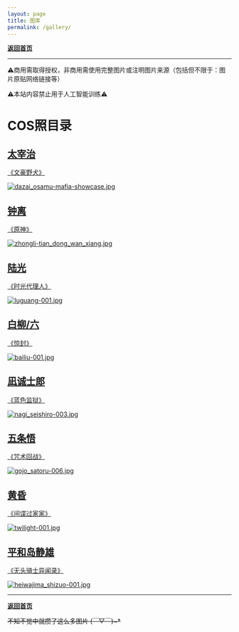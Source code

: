 ```yaml
---
layout: page
title: 图库
permalink: /gallery/
---
```


<haed>
    <link rel="stylesheet" href="/css/gallery.css">
</haed>

[**返回首页**](/)

---

⚠️商用需取得授权，非商用需使用完整图片或注明图片来源（包括但不限于：图片原贴网络链接等）

⚠️本站内容禁止用于人工智能训练⚠️

# COS照目录

<div class="directory-container">
    <div class="directory-card portrait">
        <a href="./dazai_osamu">
            <div class="directory-text">
                <h2>太宰治</h2>
                <p>《文豪野犬》</p>
            </div>
            <div class="directory-item portrait">
                <picture>
                    <source srcset="https://image.jumern.com/cosplay/dazai_osamu/mafia/dazai_osamu-mafia-showcase.avif" type="image/avif">
                    <source srcset="https://image.jumern.com/cosplay/dazai_osamu/mafia/dazai_osamu-mafia-showcase.webp" type="image/webp">
                    <img src="https://image.jumern.com/cosplay/dazai_osamu/mafia/dazai_osamu-mafia-showcase.jpg" alt="dazai_osamu-mafia-showcase.jpg" loading="lazy">
                </picture>
            </div>
        </a>
    </div>
    <div class="directory-card portrait">
        <a href="./zhongli">
            <div class="directory-text">
                <h2>钟离</h2>
                <p>《原神》</p>
            </div>
            <div class="directory-item portrait">
                <picture>
                    <source srcset="https://image.jumern.com/cosplay/zhongli/classic/zhongli-tian_dong_wan_xiang.avif" type="image/avif">
                    <source srcset="https://image.jumern.com/cosplay/zhongli/classic/zhongli-tian_dong_wan_xiang.webp" type="image/webp">
                    <img src="https://image.jumern.com/cosplay/zhongli/classic/zhongli-tian_dong_wan_xiang.jpg" alt="zhongli-tian_dong_wan_xiang.jpg" loading="lazy">
                </picture>
            </div>
        </a>
    </div>
    <div class="directory-card landscape">
        <a href="./luguang">
            <div class="directory-text">
                <h2>陆光</h2>
                <p>《时光代理人》</p>
            </div>
            <div class="directory-item landscape">
                <picture>
                    <source srcset="https://image.jumern.com/cosplay/luguang/classic/luguang-001.avif" type="image/avif">
                    <source srcset="https://image.jumern.com/cosplay/luguang/classic/luguang-001.webp" type="image/webp">
                    <img src="https://image.jumern.com/cosplay/luguang/classic/luguang-001.jpg" alt="luguang-001.jpg" loading="lazy">
                </picture>
            </div>
        </a>
    </div>
    <div class="directory-card landscape">
        <a href="./bailiu/">
            <div class="directory-text">
                <h2>白柳/六</h2>
                <p>《惊封》</p>
            </div>
            <div class="directory-item landscape">
                <picture>
                    <source srcset="https://image.jumern.com/cosplay/bailiu/classic/bailiu-001.avif" type="image/avif">
                    <source srcset="https://image.jumern.com/cosplay/bailiu/classic/bailiu-001.webp" type="image/webp">
                    <img src="https://image.jumern.com/cosplay/bailiu/classic/bailiu-001.jpg" alt="bailiu-001.jpg" loading="lazy">
                </picture>
            </div>
        </a>
    </div>
    <div class="directory-card portrait">
        <a href="./nagi_seishiro">
            <div class="directory-text">
                <h2>凪诚士郎</h2>
                <p>《蓝色监狱》</p>
            </div>
            <div class="directory-item portrait">
                <picture>
                    <source srcset="https://image.jumern.com/cosplay/nagi_seishiro/guard_uniform/nagi_seishiro-003.avif" type="image/avif">
                    <source srcset="https://image.jumern.com/cosplay/nagi_seishiro/guard_uniform/nagi_seishiro-003.webp" type="image/webp">
                    <img src="https://image.jumern.com/cosplay/nagi_seishiro/guard_uniform/nagi_seishiro-003.jpg" alt="nagi_seishiro-003.jpg" loading="lazy">
                </picture>
            </div>
        </a>
    </div>
    <div class="directory-card portrait">
        <a href="./gojo_satoru">
            <div class="directory-text">
                <h2>五条悟</h2>
                <p>《咒术回战》</p>
            </div>
            <div class="directory-item portrait">
                <picture>
                    <source srcset="https://image.jumern.com/cosplay/gojo_satoru/black_suit/gojo_satoru-006.avif" type="image/avif">
                    <source srcset="https://image.jumern.com/cosplay/gojo_satoru/black_suit/gojo_satoru-006.webp" type="image/webp">
                    <img src="https://image.jumern.com/cosplay/gojo_satoru/black_suit/gojo_satoru-006.jpg" alt="gojo_satoru-006.jpg" loading="lazy">
                </picture>
            </div>
        </a>
    </div>
    <div class="directory-card portrait">
        <a href="./twilight">
            <div class="directory-text">
                <h2>黄昏</h2>
                <p>《间谍过家家》</p>
            </div>
            <div class="directory-item portrait">
                <picture>
                    <source srcset="https://image.jumern.com/cosplay/twilight/classic/twilight-001.avif" type="image/avif">
                    <source srcset="https://image.jumern.com/cosplay/twilight/classic/twilight-001.webp" type="image/webp">
                    <img src="https://image.jumern.com/cosplay/twilight/classic/twilight-001.jpg" alt="twilight-001.jpg" loading="lazy">
                </picture>
            </div>
        </a>
    </div>
    <div class="directory-card portrait">
        <a href="./heiwajima_shizuo">
            <div class="directory-text">
                <h2>平和岛静雄</h2>
                <p>《无头骑士异闻录》</p>
            </div>
            <div class="directory-item portrait">
                <picture>
                    <source srcset="https://image.jumern.com/cosplay/heiwajima_shizuo/classic/heiwajima_shizuo-001.avif" type="image/avif">
                    <source srcset="https://image.jumern.com/cosplay/heiwajima_shizuo/classic/heiwajima_shizuo-001.webp" type="image/webp">
                    <img src="https://image.jumern.com/cosplay/heiwajima_shizuo/classic/heiwajima_shizuo-001.jpg" alt="heiwajima_shizuo-001.jpg" loading="lazy">
                </picture>
            </div>
        </a>
    </div>
</div>

---

[**返回首页**](/)

~~不知不觉中就攒了这么多图片 (￣▽￣)~*~~
